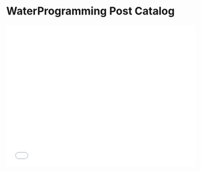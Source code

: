 # WaterProgramming Post Catalog

<div style="padding-bottom:75%; position:relative; display:block; width: 100%">
  <iframe src="post_catalog.html"
  height = "100%" width = "100%"
  title = "Blog Post Catalog"
  frameborder="0" allowfullscreen="" style="position:absolute; top:0; left: 0">
  </iframe>
</div>

